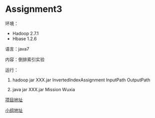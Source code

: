 # Assignment3

环境：
- Hadoop 2.7.1
- Hbase 1.2.6

语言：java7

内容：倒排索引实验

运行：

1. hadoop jar XXX.jar InvertedIndexAssignment InputPath OutputPath

1. java jar XXX.jar Mission Wuxia

[项目地址](https://github.com/NJUA422Hadoop/Assignment3)

[小组地址](https://github.com/NJUA422Hadoop)
